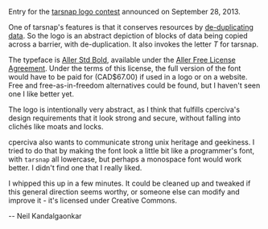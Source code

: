 Entry for the [tarsnap logo contest](http://mail.tarsnap.com/tarsnap-users/msg00678.html) announced on
September 28, 2013.

One of tarsnap's features is that it conserves resources by [de-duplicating data](https://www.tarsnap.com/efficiency.html). 
So the logo is an abstract depiction of blocks of data being copied across a barrier, 
with de-duplication. It also invokes the letter *T* for tarsnap.

The typeface is [Aller Std Bold](http://www.daltonmaag.com/buyonline/fonts/aller), 
available under the [Aller Free License Agreement](http://www.daltonmaag.com/AllerFreeLicenceAgreement.pdf). Under the terms
of this license, the full version of the font would have to be paid for (CAD$67.00) if used in a logo or on 
a website. Free and free-as-in-freedom alternatives could be found, but I haven't seen one I like better yet.

The logo is intentionally very abstract, as I think that fulfills cperciva's design requirements that it look
strong and secure, without falling into clich&eacute;s like moats and locks. 

cperciva also wants to communicate strong unix heritage and geekiness. I tried to do that by making the font 
look a little bit like a programmer's font, with `tarsnap` all lowercase, but perhaps a monospace font would work better. I didn't
find one that I really liked. 

I whipped this up in a few minutes. It could be cleaned up and tweaked if this general direction seems worthy, or
someone else can modify and improve it - it's licensed under Creative Commons.

-- Neil Kandalgaonkar



